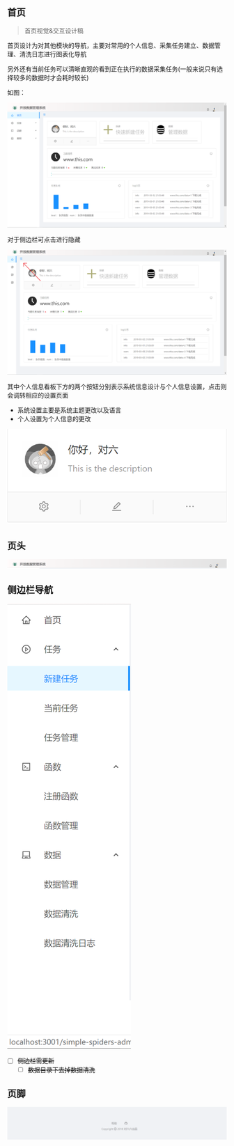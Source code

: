 ## 首页

> 首页视觉&交互设计稿

首页设计为对其他模块的导航，主要对常用的个人信息、采集任务建立、数据管理、清洗日志进行图表化导航

另外还有当前任务可以清晰直观的看到正在执行的数据采集任务(一般来说只有选择较多的数据时才会耗时较长)

如图：

![首页设计图](./images/首页.png)

对于侧边栏可点击进行隐藏

![侧边栏隐藏设计](./images/隐藏侧边栏.png)

其中个人信息看板下方的两个按钮分别表示系统信息设计与个人信息设置，点击则会调转相应的设置页面

- 系统设置主要是系统主题更改以及语言
- 个人设置为个人信息的更改

![个人看板设计](./images/个人.png)

## 页头

![页头设计](./images/页头.png)

## 侧边栏导航

![侧边栏设计](./images/侧边栏.png)
- [ ] ~~侧边栏需更新~~
  - [ ] ~~数据目录下去掉数据清洗~~

## 页脚

![页脚设计](./images/页脚.png)